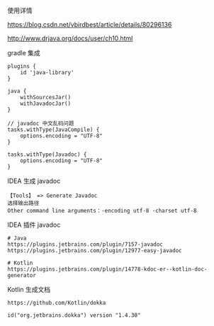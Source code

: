 使用详情

https://blog.csdn.net/vbirdbest/article/details/80296136

http://www.drjava.org/docs/user/ch10.html



gradle 集成

```
plugins {
    id 'java-library'
}

java {
    withSourcesJar()
    withJavadocJar()
}

// javadoc 中文乱码问题
tasks.withType(JavaCompile) {
    options.encoding = "UTF-8"
}

tasks.withType(Javadoc) {
    options.encoding = "UTF-8"
}
```



IDEA 生成 javadoc  

```
【Tools】 => Generate Javadoc
选择输出路径
Other command line arguments：-encoding utf-8 -charset utf-8
```



IDEA 插件 javadoc

```
# Java
https://plugins.jetbrains.com/plugin/7157-javadoc
https://plugins.jetbrains.com/plugin/12977-easy-javadoc	

# Kotlin
https://plugins.jetbrains.com/plugin/14778-kdoc-er--kotlin-doc-generator
```



Kotlin 生成文档

```
https://github.com/Kotlin/dokka

id("org.jetbrains.dokka") version "1.4.30"
```


